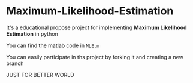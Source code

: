 # Maximum-Likelihood-Estimation

It's a educational propose project for implementing <b>Maximum Likelihood Estimation</b> in python

You can find the matlab code in <code>MLE.m</code>

You can easily participate in ths project by forking it and creating a new branch

<bold>JUST FOR BETTER WORLD</bold>
